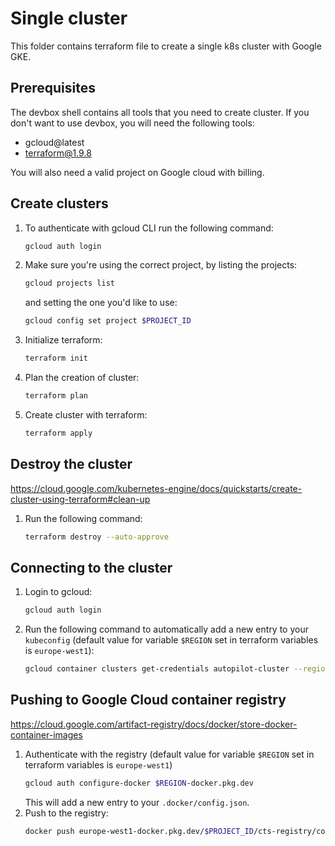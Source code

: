 # Single cluster

This folder contains terraform file to create a single k8s cluster with Google GKE.

## Prerequisites

The devbox shell contains all tools that you need to create cluster. If you don't want to use devbox, you will need the
following tools:

- gcloud@latest
- terraform@1.9.8

You will also need a valid project on Google cloud with billing.

## Create clusters

1. To authenticate with gcloud CLI run the following command:
   ```bash
   gcloud auth login
   ```
2. Make sure you're using the correct project, by listing the projects:
   ```bash
   gcloud projects list
   ```
   and setting the one you'd like to use:
   ```bash
   gcloud config set project $PROJECT_ID
   ```
3. Initialize terraform:
   ```bash
   terraform init
   ```
4. Plan the creation of cluster:
   ```bash
   terraform plan
   ```
5. Create cluster with terraform:
   ```bash
   terraform apply
   ```

## Destroy the cluster
https://cloud.google.com/kubernetes-engine/docs/quickstarts/create-cluster-using-terraform#clean-up
1. Run the following command:
   ```bash
   terraform destroy --auto-approve
   ```

## Connecting to the cluster

1. Login to gcloud:
   ```bash
   gcloud auth login
   ```
2. Run the following command to automatically add a new entry to your `kubeconfig` (default value for variable `$REGION`
   set in terraform variables is `europe-west1`):
   ```bash
   gcloud container clusters get-credentials autopilot-cluster --region $REGION --project $PROJECT_ID
   ```

## Pushing to Google Cloud container registry

https://cloud.google.com/artifact-registry/docs/docker/store-docker-container-images

1. Authenticate with the registry (default value for variable `$REGION` set in terraform variables is `europe-west1`)
   ```bash
   gcloud auth configure-docker $REGION-docker.pkg.dev
   ```
   This will add a new entry to your `.docker/config.json`.
2. Push to the registry:
   ```bash
   docker push europe-west1-docker.pkg.dev/$PROJECT_ID/cts-registry/connectivity-test-server:test1
   ```

